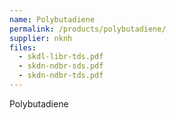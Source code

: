 ```yaml
---
name: Polybutadiene
permalink: /products/polybutadiene/
supplier: nknh
files:
  - skdl-libr-tds.pdf
  - skdn-ndbr-sds.pdf
  - skdn-ndbr-tds.pdf
---
```

Polybutadiene
